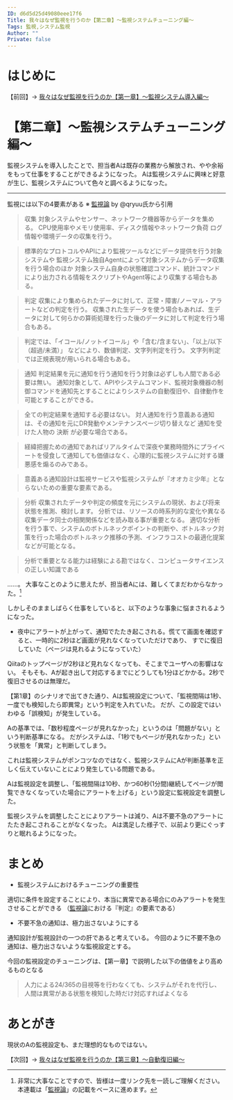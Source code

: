 ```yaml
---
ID: d6d5d25d49080eee17f6
Title: 我々はなぜ監視を行うのか【第二章】～監視システムチューニング編～
Tags: 監視,システム監視
Author: ""
Private: false
---
```


# はじめに

【前回】→ [我々はなぜ監視を行うのか【第一章】～監視システム導入編～](https://qiita.com/taro-hida/items/7b47bf61c28313b29980)

# 【第二章】～監視システムチューニング編～
監視システムを導入したことで、担当者Aは既存の業務から解放され、やや余裕をもって仕事をすることができるようになった。
Aは監視システムに興味と好意が生じ、監視システムについて色々と調べるようになった。

---

監視には以下の4要素がある
※ [監視論](https://qiita.com/qryuu/items/c55b1e8c472eb716f616) by @qryuu氏から引用

>収集
対象システムやセンサー、ネットワーク機器等からデータを集める。
CPU使用率やメモリ使用率、ディスク情報やネットワーク負荷
ログ情報や環境データの収集を行う。

>標準的なプロトコルやAPIにより監視ツールなどにデータ提供を行う対象システムや
監視システム独自Agentによって対象システムからデータ収集を行う場合のほか
対象システム自身の状態確認コマンド、統計コマンドにより出力される情報をスクリプトやAgent等により収集する場合もある。

>判定
収集により集められたデータに対して、正常・障害/ノーマル・アラートなどの判定を行う。
収集された生データを使う場合もあれば、生データに対して何らかの算術処理を行った後のデータに対して判定を行う場合もある。

>判定では、「イコール/ノットイコール」や「含む/含まない」、「以上/以下（超過/未満）」
などにより、数値判定、文字列判定を行う。
文字列判定では正規表現が用いられる場合もある。

>通知
判定結果を元に通知を行う通知を行う対象は必ずしも人間である必要は無い。
通知対象として、APIやシステムコマンド、監視対象機器の制御コマンドを通知先とすることによりシステムの自動復旧や、自律動作を可能とすることができる。

>全ての判定結果を通知する必要はない。
対人通知を行う意義ある通知は、その通知を元にDR発動やメンテナンスページ切り替えなど
通知を受けた人物の 決断 が必要な場合である。

>経緯把握ための通知であればリアルタイムで深夜や業務時間外にプライベートを侵食して通知しても価値はなく、心理的に監視システムに対する嫌悪感を煽るのみである。

>意義ある通知設計は監視サービスや監視システムが『オオカミ少年』とならないための重要な要素である。

>分析
収集されたデータや判定の頻度を元にシステムの現状、および将来状態を推測、検討します。
分析では、リソースの時系列的な変化や異なる収集データ同士の相関関係などを読み取る事が重要となる。
適切な分析を行う事で、システムのボトルネックポイントの判断や、ボトルネック対策を行った場合のボトルネック推移の予測、インフラコストの最適化提案などが可能となる。

>分析で重要となる能力は経験による勘ではなく、コンピュータサイエンスの正しい知識である

......。
大事なことのように思えたが、担当者Aには、難しくてまだわからなかった。[^1]

しかしそのまましばらく仕事をしていると、以下のような事象に悩まされるようになった。

- 夜中にアラートが上がって、通知でたたき起こされる。慌てて画面を確認すると、一時的に2秒ほど画面が見れなくなっていただけであり、
すでに復旧していた（ページは見れるようになっていた）

Qiitaのトップページが2秒ほど見れなくなっても、そこまでユーザへの影響はない。
そもそも、Aが起き出して対応するまでにどうしても1分ほどかかる。2秒で復旧させるのは無理だ。

【第1章】のシナリオで出てきた通り、Aは監視設定について、「監視間隔は1秒、一度でも検知したら即異常」という判定を入れていた。
だが、この設定ではいわゆる「誤検知」が発生している。

Aの基準では、「数秒程度ページが見れなかった」というのは「問題がない」という判断基準になる。
だがシステムは、「1秒でもページが見れなかった」という状態を「異常」と判断してしまう。

これは監視システムがポンコツなのではなく、監視システムにAが判断基準を正しく伝えていないことにより発生している問題である。

Aは監視設定を調整し、「監視間隔は10秒、かつ60秒(1分間)継続してページが閲覧できなくなっていた場合にアラートを上げる」という設定に監視設定を調整した。

監視システムを調整したことによりアラートは減り、Aは不要不急のアラートにたたき起こされることがなくなった。
Aは満足した様子で、以前より更にぐっすりと眠れるようになった。

# まとめ

- 監視システムにおけるチューニングの重要性

適切に条件を設定することにより、本当に異常である場合にのみアラートを発生させることができる
（[監視論](https://qiita.com/qryuu/items/c55b1e8c472eb716f616)における『判定』の要素である）

- 不要不急の通知は、極力出さないようにする

通知設計が監視設計の一つの肝であると考えている。
今回のように不要不急の通知は、極力出さないような監視設定とする。

今回の監視設定のチューニングは、【第一章】で説明した以下の価値をより高めるものとなる
> 人力による24/365の目視等を行わなくても、システムがそれを代行し、人間は異常がある状態を検知した時だけ対応すればよくなる


# あとがき

現状のAの監視設定も、まだ理想的なものではない。

【次回】-> [我々はなぜ監視を行うのか【第三章】～自動復旧編～](https://qiita.com/taro-hida/items/504ca17c1874e15b188d)

[^1]: 非常に大事なことですので、皆様は一度リンク先を一読しご理解ください。本連載は「[監視論](https://qiita.com/qryuu/items/c55b1e8c472eb716f616)」の記載をベースに進めます。
